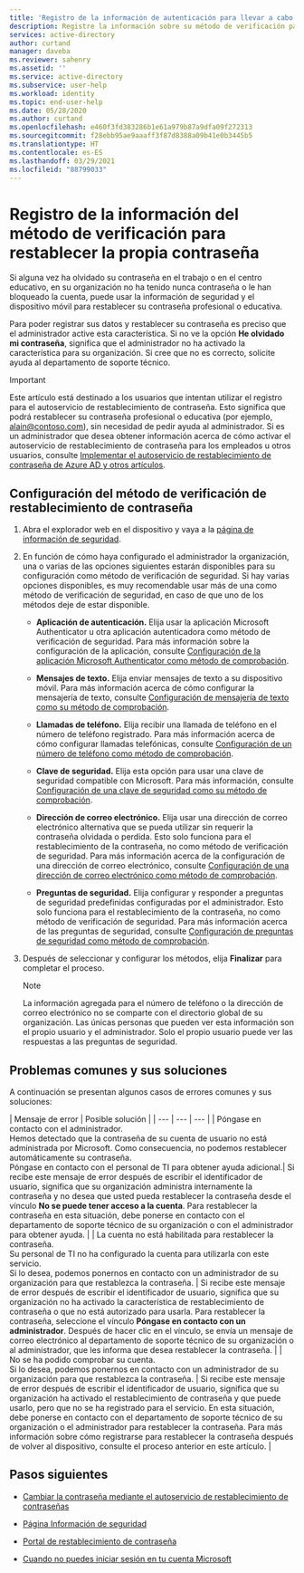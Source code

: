 ```yaml
---
title: 'Registro de la información de autenticación para llevar a cabo el restablecimiento de la contraseña: Azure AD'
description: Registre la información sobre su método de verificación para el autoservicio de restablecimiento de contraseña de Azure AD. De este modo, podrá restablecer su propia contraseña sin la ayuda del administrador.
services: active-directory
author: curtand
manager: daveba
ms.reviewer: sahenry
ms.assetid: ''
ms.service: active-directory
ms.subservice: user-help
ms.workload: identity
ms.topic: end-user-help
ms.date: 05/28/2020
ms.author: curtand
ms.openlocfilehash: e460f3fd383286b1e61a979b87a9dfa09f272313
ms.sourcegitcommit: f28ebb95ae9aaaff3f87d8388a09b41e0b3445b5
ms.translationtype: HT
ms.contentlocale: es-ES
ms.lasthandoff: 03/29/2021
ms.locfileid: "88799033"
---
```

# <a name="register-your-verification-method-info-to-reset-your-own-password"></a>Registro de la información del método de verificación para restablecer la propia contraseña

Si alguna vez ha olvidado su contraseña en el trabajo o en el centro educativo, en su organización no ha tenido nunca contraseña o le han bloqueado la cuenta, puede usar la información de seguridad y el dispositivo móvil para restablecer su contraseña profesional o educativa.

Para poder registrar sus datos y restablecer su contraseña es preciso que el administrador active esta característica. Si no ve la opción **He olvidado mi contraseña**, significa que el administrador no ha activado la característica para su organización. Si cree que no es correcto, solicite ayuda al departamento de soporte técnico.

>[!Important]
>Este artículo está destinado a los usuarios que intentan utilizar el registro para el autoservicio de restablecimiento de contraseña. Esto significa que podrá restablecer su contraseña profesional o educativa (por ejemplo, alain@contoso.com), sin necesidad de pedir ayuda al administrador. Si es un administrador que desea obtener información acerca de cómo activar el autoservicio de restablecimiento de contraseña para los empleados u otros usuarios, consulte [Implementar el autoservicio de restablecimiento de contraseña de Azure AD y otros artículos](../authentication/howto-sspr-deployment.md).

## <a name="set-up-your-password-reset-verification-method"></a>Configuración del método de verificación de restablecimiento de contraseña

1. Abra el explorador web en el dispositivo y vaya a la [página de información de seguridad](https://account.activedirectory.windowsazure.com/PasswordReset/Register.aspx?regref=ssprsetup).

2. En función de cómo haya configurado el administrador la organización, una o varias de las opciones siguientes estarán disponibles para su configuración como método de verificación de seguridad. Si hay varias opciones disponibles, es muy recomendable usar más de una como método de verificación de seguridad, en caso de que uno de los métodos deje de estar disponible.

    - **Aplicación de autenticación.** Elija usar la aplicación Microsoft Authenticator u otra aplicación autenticadora como método de verificación de seguridad. Para más información sobre la configuración de la aplicación, consulte [Configuración de la aplicación Microsoft Authenticator como método de comprobación](security-info-setup-auth-app.md).

    - **Mensajes de texto.** Elija enviar mensajes de texto a su dispositivo móvil. Para más información acerca de cómo configurar la mensajería de texto, consulte [Configuración de mensajería de texto como su método de comprobación](security-info-setup-text-msg.md).

    - **Llamadas de teléfono.** Elija recibir una llamada de teléfono en el número de teléfono registrado. Para más información acerca de cómo configurar llamadas telefónicas, consulte [Configuración de un número de teléfono como método de comprobación](security-info-setup-phone-number.md).

    - **Clave de seguridad.** Elija esta opción para usar una clave de seguridad compatible con Microsoft. Para más información, consulte [Configuración de una clave de seguridad como su método de comprobación](security-info-setup-security-key.md).

    - **Dirección de correo electrónico.** Elija usar una dirección de correo electrónico alternativa que se pueda utilizar sin requerir la contraseña olvidada o perdida. Esto solo funciona para el restablecimiento de la contraseña, no como método de verificación de seguridad. Para más información acerca de la configuración de una dirección de correo electrónico, consulte [Configuración de una dirección de correo electrónico como método de comprobación](security-info-setup-email.md).

    - **Preguntas de seguridad.** Elija configurar y responder a preguntas de seguridad predefinidas configuradas por el administrador. Esto solo funciona para el restablecimiento de la contraseña, no como método de verificación de seguridad. Para más información acerca de las preguntas de seguridad, consulte [Configuración de preguntas de seguridad como método de comprobación](security-info-setup-questions.md).

3. Después de seleccionar y configurar los métodos, elija **Finalizar** para completar el proceso.

    > [!Note]
    > La información agregada para el número de teléfono o la dirección de correo electrónico no se comparte con el directorio global de su organización. Las únicas personas que pueden ver esta información son el propio usuario y el administrador. Solo el propio usuario puede ver las respuestas a las preguntas de seguridad.

## <a name="common-problems-and-their-solutions"></a>Problemas comunes y sus soluciones

 A continuación se presentan algunos casos de errores comunes y sus soluciones:

| Mensaje de error |  Posible solución |
| --- | --- | --- |
| Póngase en contacto con el administrador.<br>Hemos detectado que la contraseña de su cuenta de usuario no está administrada por Microsoft. Como consecuencia, no podemos restablecer automáticamente su contraseña.<br>Póngase en contacto con el personal de TI para obtener ayuda adicional.| Si recibe este mensaje de error después de escribir el identificador de usuario, significa que su organización administra internamente la contraseña y no desea que usted pueda restablecer la contraseña desde el vínculo **No se puede tener acceso a la cuenta**. Para restablecer la contraseña en esta situación, debe ponerse en contacto con el departamento de soporte técnico de su organización o con el administrador para obtener ayuda. |
| La cuenta no está habilitada para restablecer la contraseña.<br>Su personal de TI no ha configurado la cuenta para utilizarla con este servicio.<br>Si lo desea, podemos ponernos en contacto con un administrador de su organización para que restablezca la contraseña. | Si recibe este mensaje de error después de escribir el identificador de usuario, significa que su organización no ha activado la característica de restablecimiento de contraseña o que no está autorizado para usarla. Para restablecer la contraseña, seleccione el vínculo **Póngase en contacto con un administrador**. Después de hacer clic en el vínculo, se envía un mensaje de correo electrónico al departamento de soporte técnico de su organización o al administrador, que les informa que desea restablecer la contraseña. |
| No se ha podido comprobar su cuenta.<br>Si lo desea, podemos ponernos en contacto con un administrador de su organización para que restablezca la contraseña. | Si recibe este mensaje de error después de escribir el identificador de usuario, significa que su organización ha activado el restablecimiento de contraseña y que puede usarlo, pero que no se ha registrado para el servicio. En esta situación, debe ponerse en contacto con el departamento de soporte técnico de su organización o el administrador para restablecer la contraseña. Para más información sobre cómo registrarse para restablecer la contraseña después de volver al dispositivo, consulte el proceso anterior en este artículo. |

## <a name="next-steps"></a>Pasos siguientes

- [Cambiar la contraseña mediante el autoservicio de restablecimiento de contraseñas](active-directory-passwords-update-your-own-password.md)

- [Página Información de seguridad](https://mysignins.microsoft.com/security-info)

- [Portal de restablecimiento de contraseña](https://passwordreset.microsoftonline.com/)

- [Cuando no puedes iniciar sesión en tu cuenta Microsoft](https://support.microsoft.com/help/12429/microsoft-account-sign-in-cant)